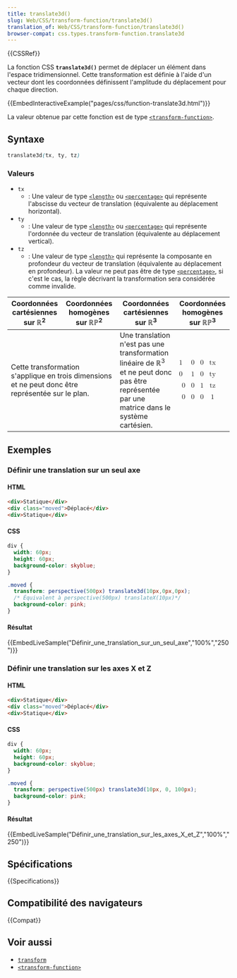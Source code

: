 ```yaml
---
title: translate3d()
slug: Web/CSS/transform-function/translate3d()
translation_of: Web/CSS/transform-function/translate3d()
browser-compat: css.types.transform-function.translate3d
---
```

{{CSSRef}}

La fonction CSS **`translate3d()`** permet de déplacer un élément dans l'espace tridimensionnel. Cette transformation est définie à l'aide d'un vecteur dont les coordonnées définissent l'amplitude du déplacement pour chaque direction.

{{EmbedInteractiveExample("pages/css/function-translate3d.html")}}

La valeur obtenue par cette fonction est de type [`<transform-function>`](/fr/docs/Web/CSS/transform-function).

## Syntaxe

```css
translate3d(tx, ty, tz)
```

### Valeurs

- `tx`
  - : Une valeur de type [`<length>`](/fr/docs/Web/CSS/length) ou [`<percentage>`](/fr/docs/Web/CSS/percentage) qui représente l'abscisse du vecteur de translation (équivalente au déplacement horizontal).
- `ty`
  - : Une valeur de type [`<length>`](/fr/docs/Web/CSS/length) ou [`<percentage>`](/fr/docs/Web/CSS/percentage) qui représente l'ordonnée du vecteur de translation (équivalente au déplacement vertical).
- `tz`
  - : Une valeur de type [`<length>`](/fr/docs/Web/CSS/length) qui représente la composante en profondeur du vecteur de translation (équivalente au déplacement en profondeur). La valeur ne peut pas être de type [`<percentage>`](/fr/docs/Web/CSS/percentage), si c'est le cas, la règle décrivant la transformation sera considérée comme invalide.

<table class="standard-table">
  <thead>
    <tr>
      <th scope="col">Coordonnées cartésiennes sur ℝ<sup>2</sup></th>
      <th scope="col">Coordonnées homogènes sur ℝℙ<sup>2</sup></th>
      <th scope="col">Coordonnées cartésiennes sur ℝ<sup>3</sup></th>
      <th scope="col">Coordonnées homogènes sur ℝℙ<sup>3</sup></th>
    </tr>
  </thead>
  <tbody>
    <tr>
      <td colspan="2">
        <p>
          Cette transformation s'applique en trois dimensions et ne peut donc
          être représentée sur le plan.
        </p>
      </td>
      <td>
        Une translation n'est pas une transformation linéaire de ℝ<sup>3</sup>
        et ne peut donc pas être représentée par une matrice dans le système
        cartésien.
      </td>
      <td>
        <math
          ><mfenced
            ><mtable
              ><mtr>1<mtd>0</mtd><mtd>0</mtd><mtd>tx</mtd></mtr
              ><mtr>0<mtd>1</mtd><mtd>0</mtd><mtd>ty</mtd></mtr
              ><mtr><mtd>0</mtd><mtd>0</mtd><mtd>1</mtd><mtd>tz</mtd></mtr
              ><mtr
                ><mtd>0</mtd><mtd>0</mtd><mtd>0</mtd><mtd>1</mtd></mtr
              ></mtable
            ></mfenced
          ></math
        >
      </td>
    </tr>
  </tbody>
</table>

## Exemples

### Définir une translation sur un seul axe

#### HTML

```html
<div>Statique</div>
<div class="moved">Déplacé</div>
<div>Statique</div>
```

#### CSS

```css
div {
  width: 60px;
  height: 60px;
  background-color: skyblue;
}

.moved {
  transform: perspective(500px) translate3d(10px,0px,0px);
  /* Équivalent à perspective(500px) translateX(10px)*/
  background-color: pink;
}
```

#### Résultat

{{EmbedLiveSample("Définir_une_translation_sur_un_seul_axe","100%","250")}}

### Définir une translation sur les axes X et Z

#### HTML

```html
<div>Statique</div>
<div class="moved">Déplacé</div>
<div>Statique</div>
```

#### CSS

```css
div {
  width: 60px;
  height: 60px;
  background-color: skyblue;
}

.moved {
  transform: perspective(500px) translate3d(10px, 0, 100px);
  background-color: pink;
}
```

#### Résultat

{{EmbedLiveSample("Définir_une_translation_sur_les_axes_X_et_Z","100%","250")}}

## Spécifications

{{Specifications}}

## Compatibilité des navigateurs

{{Compat}}

## Voir aussi

- [`transform`](/fr/docs/Web/CSS/transform)
- [`<transform-function>`](/fr/docs/Web/CSS/transform-function)
